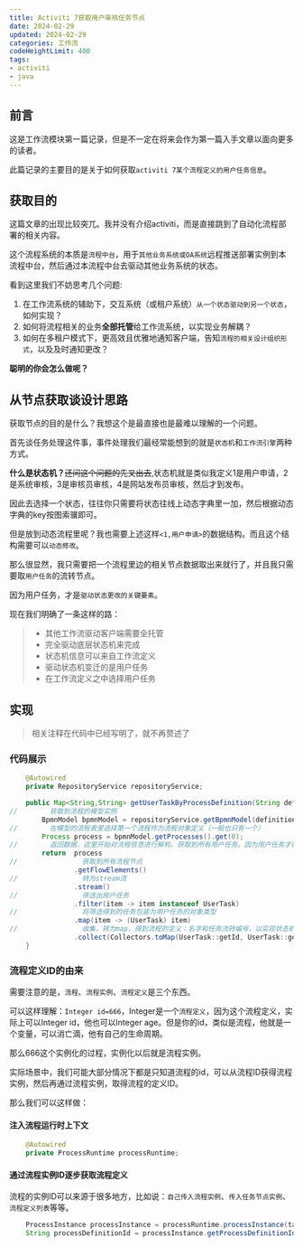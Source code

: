 ```yaml
---
title: Activiti 7获取用户审核任务节点
date: 2024-02-29
updated: 2024-02-29
categories: 工作流
codeHeightLimit: 400
tags:
- activiti
- java
---
```


## 前言
这是工作流模块第一篇记录，但是不一定在将来会作为第一篇入手文章以面向更多的读者。

此篇记录的主要目的是关于如何获取`activiti 7某个流程定义的用户任务信息`。

## 获取目的
这篇文章的出现比较突兀。我并没有介绍activiti，而是直接跳到了自动化流程部署的相关内容。

这个流程系统的本质是`流程中台`，用于`其他业务系统或OA系统`远程推送部署实例到本流程中台，然后通过本流程中台去驱动其他业务系统的状态。

看到这里我们不妨思考几个问题:

1. 在工作流系统的辅助下，交互系统（或租户系统）`从一个状态驱动到另一个状态`，如何实现？
2. 如何将流程相关的业务**全部托管**给工作流系统，以实现业务解耦？
3. 如何在多租户模式下，更高效且优雅地通知客户端，告知`流程的相关设计组织形式`，以及及时通知更改？

**聪明的你会怎么做呢？**

## 从节点获取谈设计思路
获取节点的目的是什么？我想这个是最直接也是最难以理解的一个问题。

首先谈任务处理这件事，事件处理我们最经常能想到的就是`状态机`和`工作流引擎`两种方式。

**什么是状态机？**~~还问这个问题的先叉出去~~,状态机就是类似我定义1是用户申请，2是系统审核，3是审核员审核，4是网站发布员审核，然后才到发布。

因此去选择一个状态，往往你只需要将状态往线上动态字典里一加，然后根据动态字典的key按图索骥即可。

但是放到动态流程里呢？我也需要上述这样`<1,用户申请>`的数据结构。而且这个结构需要可以`动态修改`。

那么很显然，我只需要把一个流程里边的相关节点数据取出来就行了，并且我只需要取`用户任务`的流转节点。

因为用户任务，才是`驱动状态更改的关键要素`。

现在我们明确了一条这样的路：

> - 其他工作流驱动客户端需要全托管
> - 完全驱动底层状态机来完成
> - 状态机信息可以来自工作流定义
> - 驱动状态机变迁的是用户任务
> - 在工作流定义之中选择用户任务

## 实现
> 相关注释在代码中已经写明了，就不再赘述了
### 代码展示
```java
    @Autowired
    private RepositoryService repositoryService;

    public Map<String,String> getUserTaskByProcessDefinition(String definitionId){
//        获取到流程的模型实例
        BpmnModel bpmnModel = repositoryService.getBpmnModel(definitionId);
//        在模型的流程表里选择第一个流程作为流程对象定义（一般也只有一个）
        Process process = bpmnModel.getProcesses().get(0);
//        返回数据，这里开始对流程信息进行解构，获取到所有用户任务。因为用户任务才能参与审核，审核才会唤醒流转，流转才会改变状态
        return  process
//                获取到所有流程节点
                .getFlowElements()
//                转为stream流
                .stream()
//                筛选出用户任务
                .filter(item -> item instanceof UserTask)
//                将筛选得到的任务包装为用户任务的对象类型
                .map(item -> (UserTask) item)
//                收集，转为map，得到流程的定义：名字和任务流转编号，以实现状态机驱动
                .collect(Collectors.toMap(UserTask::getId, UserTask::getName));
    }
```

### 流程定义ID的由来
需要注意的是，`流程`、`流程实例`、`流程定义`是三个东西。

可以这样理解：`Integer id=666`，Integer是一个`流程定义`，因为这个流程定义，实际上可以Integer id，他也可以Integer age。但是你的id，类似是流程，他就是一个变量，可以消亡滴，他有自己的生命周期。

那么666这个实例化的过程，实例化以后就是流程实例。

实际场景中，我们可能大部分情况下都是只知道流程的id，可以从流程ID获得流程实例，然后再通过流程实例，取得流程的定义ID。

那么我们可以这样做：

#### 注入流程运行时上下文
```java
    @Autowired
    private ProcessRuntime processRuntime;
```
#### 通过流程实例ID逐步获取流程定义
流程的实例ID可以来源于很多地方，比如说：`自己传入流程实例`、`传入任务节点实例`、`流程定义列表`等等。
```java
    ProcessInstance processInstance = processRuntime.processInstance(task.getProc_inst_id_());
    String processDefinitionId = processInstance.getProcessDefinitionId();
```

